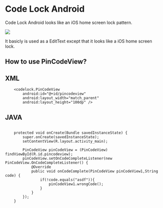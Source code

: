 # Code Lock Android

Code Lock Android looks like an iOS home screen lock pattern.

![](https://github.com/arlindiDev/codelockandroid/blob/master/codelock.gif)

It basicly is used as a EditText except that it looks like a iOS home screen lock.

How to use PinCodeView?
--------

XML
--------
```
    <codelock.PinCodeView
        android:id="@+id/pincodeview"
        android:layout_width="match_parent"
        android:layout_height="100dp" />
```

JAVA
--------
```

    protected void onCreate(Bundle savedInstanceState) {
        super.onCreate(savedInstanceState);
        setContentView(R.layout.activity_main);

        PinCodeView pinCodeView = (PinCodeView) findViewById(R.id.pincodeview);
        pinCodeView.setOnCodeCompleteListener(new PinCodeView.OnCodeCompleteListener() {
            @Override
            public void onCodeComplete(PinCodeView pinCodeView1,String code) {
                if(!code.equals("asdf")){
                    pinCodeView1.wrongCode();
                }
            }
        });
    }
```
